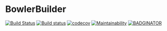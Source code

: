 # BowlerBuilder

[![Build Status](https://travis-ci.org/CommonWealthRobotics/BowlerBuilder.svg?branch=master)](https://travis-ci.org/CommonWealthRobotics/BowlerBuilder)
[![Build status](https://ci.appveyor.com/api/projects/status/vmoich4vkraiwkf6/branch/master?svg=true)](https://ci.appveyor.com/project/Octogonapus/bowlerbuilder/branch/master)
[![codecov](https://codecov.io/gh/CommonWealthRobotics/BowlerBuilder/branch/master/graph/badge.svg)](https://codecov.io/gh/CommonWealthRobotics/BowlerBuilder)
[![Maintainability](https://api.codeclimate.com/v1/badges/b1fd645b72cd625f9cc6/maintainability)](https://codeclimate.com/github/CommonWealthRobotics/BowlerBuilder/maintainability)
[![BADGINATOR](https://badginator.herokuapp.com/CommonWealthRobotics/BowlerBuilder.svg)](https://github.com/defunctzombie/badginator)
